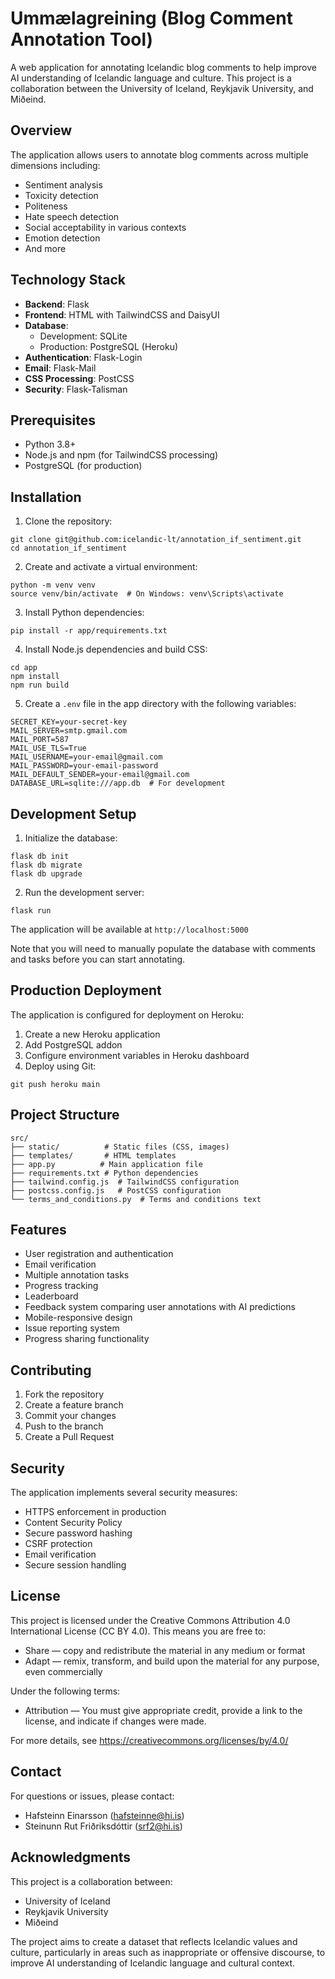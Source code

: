 # Ummælagreining (Blog Comment Annotation Tool)

A web application for annotating Icelandic blog comments to help improve AI understanding of Icelandic language and culture. This project is a collaboration between the University of Iceland, Reykjavik University, and Miðeind.

## Overview

The application allows users to annotate blog comments across multiple dimensions including:
- Sentiment analysis
- Toxicity detection
- Politeness
- Hate speech detection
- Social acceptability in various contexts
- Emotion detection
- And more

## Technology Stack

- **Backend**: Flask
- **Frontend**: HTML with TailwindCSS and DaisyUI
- **Database**: 
  - Development: SQLite
  - Production: PostgreSQL (Heroku)
- **Authentication**: Flask-Login
- **Email**: Flask-Mail
- **CSS Processing**: PostCSS
- **Security**: Flask-Talisman

## Prerequisites

- Python 3.8+
- Node.js and npm (for TailwindCSS processing)
- PostgreSQL (for production)

## Installation

1. Clone the repository:
```
git clone git@github.com:icelandic-lt/annotation_if_sentiment.git
cd annotation_if_sentiment
```

2. Create and activate a virtual environment:
```
python -m venv venv
source venv/bin/activate  # On Windows: venv\Scripts\activate
```

3. Install Python dependencies:
```
pip install -r app/requirements.txt
```

4. Install Node.js dependencies and build CSS:
```
cd app
npm install
npm run build
```

5. Create a `.env` file in the app directory with the following variables:
```
SECRET_KEY=your-secret-key
MAIL_SERVER=smtp.gmail.com
MAIL_PORT=587
MAIL_USE_TLS=True
MAIL_USERNAME=your-email@gmail.com
MAIL_PASSWORD=your-email-password
MAIL_DEFAULT_SENDER=your-email@gmail.com
DATABASE_URL=sqlite:///app.db  # For development
```

## Development Setup

1. Initialize the database:
```
flask db init
flask db migrate
flask db upgrade
```

2. Run the development server:
```
flask run
```

The application will be available at `http://localhost:5000`

Note that you will need to manually populate the database with comments and tasks before you can start annotating.

## Production Deployment

The application is configured for deployment on Heroku:

1. Create a new Heroku application
2. Add PostgreSQL addon
3. Configure environment variables in Heroku dashboard
4. Deploy using Git:
```
git push heroku main
```

## Project Structure

```
src/
├── static/          # Static files (CSS, images)
├── templates/       # HTML templates
├── app.py          # Main application file
├── requirements.txt # Python dependencies
├── tailwind.config.js  # TailwindCSS configuration
├── postcss.config.js   # PostCSS configuration
└── terms_and_conditions.py  # Terms and conditions text
```

## Features

- User registration and authentication
- Email verification
- Multiple annotation tasks
- Progress tracking
- Leaderboard
- Feedback system comparing user annotations with AI predictions
- Mobile-responsive design
- Issue reporting system
- Progress sharing functionality

## Contributing

1. Fork the repository
2. Create a feature branch
3. Commit your changes
4. Push to the branch
5. Create a Pull Request

## Security

The application implements several security measures:
- HTTPS enforcement in production
- Content Security Policy
- Secure password hashing
- CSRF protection
- Email verification
- Secure session handling

## License

This project is licensed under the Creative Commons Attribution 4.0 International License (CC BY 4.0). This means you are free to:

- Share — copy and redistribute the material in any medium or format
- Adapt — remix, transform, and build upon the material for any purpose, even commercially

Under the following terms:
- Attribution — You must give appropriate credit, provide a link to the license, and indicate if changes were made.

For more details, see https://creativecommons.org/licenses/by/4.0/

## Contact

For questions or issues, please contact:
- Hafsteinn Einarsson (hafsteinne@hi.is)
- Steinunn Rut Friðriksdóttir (srf2@hi.is)

## Acknowledgments

This project is a collaboration between:
- University of Iceland
- Reykjavik University
- Miðeind

The project aims to create a dataset that reflects Icelandic values and culture, particularly in areas such as inappropriate or offensive discourse, to improve AI understanding of Icelandic language and cultural context.